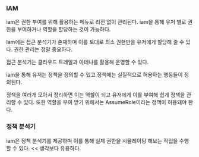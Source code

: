 ### IAM

iam은 권한 부여를 위해 활용하는 메뉴로 리전 없이 관리된다. 
iam을 통해 유저 별로 권한을 부여하거나 역할을 할당하는 것이 가능하다.

Iam에는 접근 분석기가 존재하며 이를 토대로 최소 권한만을 유저에게 할당해 줄 수 있다. 권한 관리는 정말 중요하다.

접근 분석기는 클라우드 트레일과 아테나를 활용해 운영할 수 있다.

iam을 통해 유저는 정책을 정의할 수 있고 정책에는 실질적으로 허용하는 행동들이 정의된다.

정책을 여러개 모아서 정리하면 이는 역할이 되고 유저에게 이를 부여해 쉽게 정책을 관리할 수 있다. 또한 역할을 부여 받기 위해서는 AssumeRole이라는 정책이 허용돼야 한다.

### 정책 분석기

iam은 정책 분석기를 제공하며 이를 통해 실제 권한을 시뮬레이팅 해보는 작업을 수행할 수 있다. << 생각보다 유용하다.